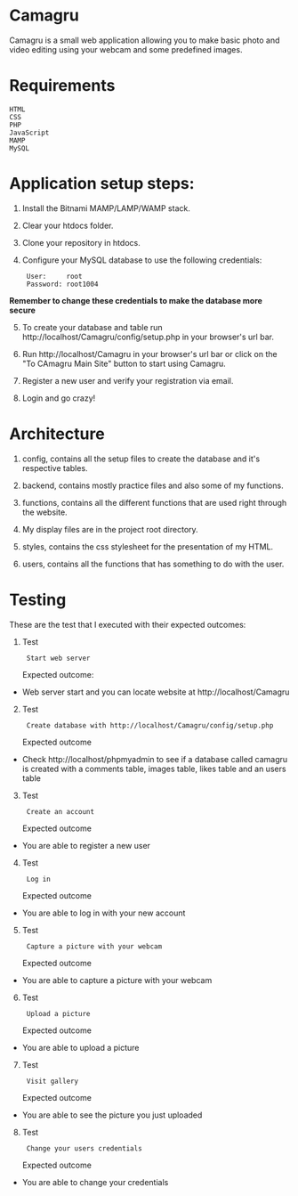 # Camagru

Camagru is a small web application allowing you to make basic photo and video editing using your webcam and some predefined images. 

# Requirements

    HTML
    CSS
    PHP
    JavaScript
    MAMP
    MySQL

# Application setup steps:

1) Install the Bitnami MAMP/LAMP/WAMP stack.

2) Clear your htdocs folder.

3) Clone your repository in htdocs.

4) Configure your MySQL database to use the following credentials:

        User:     root
        Password: root1004

<b>Remember to change these credentials to make the database more secure</b>

5) To create your database and table run http://localhost/Camagru/config/setup.php in your browser's url bar.

6) Run http://localhost/Camagru in your browser's url bar or click on the "To CAmagru Main Site" button to start using Camagru.

7) Register a new user and verify your registration via email.

8) Login and go crazy!

# Architecture

1) config, contains all the setup files to create the database and it's respective tables.

2) backend, contains mostly practice files and also some of my functions.

3) functions, contains all the different functions that are used right through the website.

4) My display files are in the project root directory.

5) styles, contains the css stylesheet for the presentation of my HTML.

6) users, contains all the functions that has something to do with the user.

# Testing

These are the test that I executed with their expected outcomes:
1) Test

        Start web server
    Expected outcome:

* Web server start and you can locate website at http://localhost/Camagru 

2) Test

        Create database with http://localhost/Camagru/config/setup.php
    Expected outcome

* Check http://localhost/phpmyadmin to see if a database called camagru is created with a comments table, images table, likes table and an users table

3) Test

        Create an account
    Expected outcome

* You are able to register a new user

4) Test

        Log in
    Expected outcome

* You are able to log in with your new account

5) Test

        Capture a picture with your webcam
    Expected outcome

* You are able to capture a picture with your webcam

6) Test

        Upload a picture
    Expected outcome

* You are able to upload a picture

7) Test

        Visit gallery
    Expected outcome

* You are able to see the picture you just uploaded

8) Test

        Change your users credentials
    Expected outcome

* You are able to change your credentials